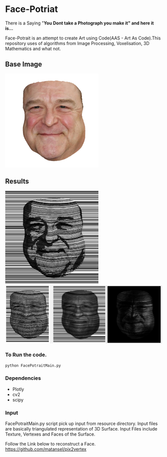 # Face-Potriat

There is a Saying "**You Dont take a Photograph you make it" and here it is...** <br>

Face-Potrait is an attempt to create Art using Code(AAS - Art As Code).This repository uses of algorithms from Image Processing, Voxelisation, 3D Mathematics and what not.

## Base Image
<img src = "results/ColorImagePotrait_1.png" width="300" height="300">

## Results

<img src = "results/FacePotrait_1_7.png" width="300" height="300"> 
<img src = "results/resultsCollage.jpg">


### To Run the code.
 ``` 
 python FacePotraitMain.py
```

### Dependencies

* Plotly
* cv2 
* scipy

### Input

FacePotraitMain.py script pick up input from resource directory. Input files are basically triangulated representation of 3D Surface. Input Files include Texture, Vertexes and Faces of the Surface.

Follow the Link below to reconstruct a Face.
https://github.com/matansel/pix2vertex


 
